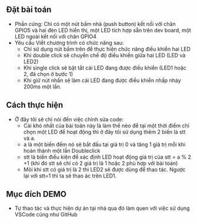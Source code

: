 ## Đặt bài toán 

- Phần cứng: Chỉ có một nút bấm nhả (push button) kết nối với chân GPIO5 và hai đèn LED hiển thị, một LED tích hợp sẵn trên dev board, một LED ngoài kết nối với chân GPIO4  
- Yêu cầu Viết chương trình có chức năng sau:
    + Chỉ sử dụng nút bấm trên để thực hiện chức năng điều khiển hai LED
    + Khi double click sẽ chuyển chế độ điều khiển giữa hai LED (LED và LED2)
    + Khi single click sẽ bật tắt cái LED đang được điều khiển (LED1 hoặc 2, đã chọn ở bước 1)
    + Khi giữ nút nhấn sẽ làm cái LED đang được điều khiển nhấp nháy 200ms một lần. 

## Cách thực hiện

- Ở đây tôi sẽ chỉ nói đến việc chỉnh sửa code:
  + Cái khó nhất của bài toán này là làm thế nèo để tại một thời điểm chỉ chọn một LED để hoạt động thì ở đây tôi sử dụng thêm 2 biến là stt và a.
  + a là một biến đếm nó sẽ bắt đầu tại giá trị 0 và tăng 1 giá trị mỗi khi hoàn thành một lần Doubleclick
  + stt là biến điều kiện để xác định LED hoạt động giá trị của stt = a % 2 +1 (khi đó stt sẽ chỉ có 2 giá trị là 1 hoặc 2 phù hợp với bài toán)
  + Môi khi stt có giá trị là 2 thì LED2 sẽ được dùng để thao tác. Ngược lại với stt=1 thì ta sẽ thao ác trên LED1.

## Mục đích DEMO

- Tự thao tác và thực hiện dự án tại nhà qua đó làm quen với việc sử dụng VSCode cũng như GitHub


